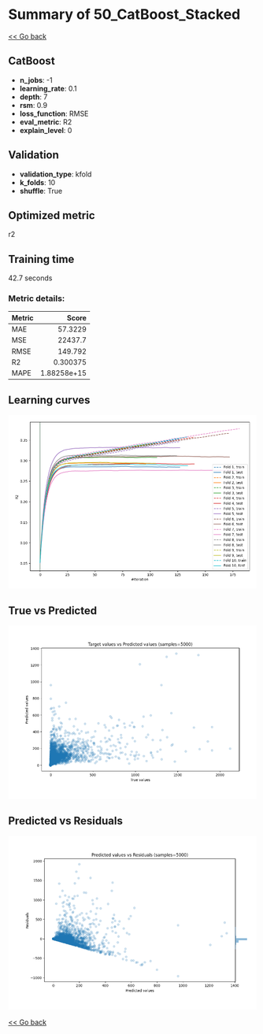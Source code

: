 # Summary of 50_CatBoost_Stacked

[<< Go back](../README.md)


## CatBoost
- **n_jobs**: -1
- **learning_rate**: 0.1
- **depth**: 7
- **rsm**: 0.9
- **loss_function**: RMSE
- **eval_metric**: R2
- **explain_level**: 0

## Validation
 - **validation_type**: kfold
 - **k_folds**: 10
 - **shuffle**: True

## Optimized metric
r2

## Training time

42.7 seconds

### Metric details:
| Metric   |           Score |
|:---------|----------------:|
| MAE      |    57.3229      |
| MSE      | 22437.7         |
| RMSE     |   149.792       |
| R2       |     0.300375    |
| MAPE     |     1.88258e+15 |



## Learning curves
![Learning curves](learning_curves.png)
## True vs Predicted

![True vs Predicted](true_vs_predicted.png)


## Predicted vs Residuals

![Predicted vs Residuals](predicted_vs_residuals.png)



[<< Go back](../README.md)

